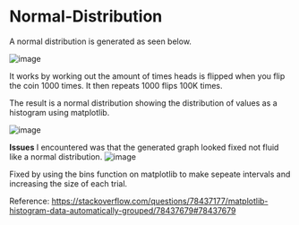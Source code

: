 # Normal-Distribution

A normal distribution is generated as seen below.

![image](https://github.com/yashGaneshgudi/Normal-Distribution/assets/153029336/567c5b22-d9b1-4fde-9c00-1efe9912dfb7)


It works by working out the amount of times heads is flipped when you flip the coin 1000 times.
It then repeats 1000 flips 100K times.

The result is a normal distribution showing the distribution of values as a histogram using matplotlib.

![image](https://github.com/yashGaneshgudi/Normal-Distribution/assets/153029336/1345ab99-f3f8-477a-bbf7-23ab7662b200)

**Issues** I encountered was that the generated graph looked fixed not fluid like a normal distribution.
![image](https://github.com/yashGaneshgudi/Normal-Distribution/assets/153029336/8c1a199c-2842-4963-a3ec-21214529851e)


Fixed by using the bins function on matplotlib to make sepeate intervals and increasing the size of each trial.



Reference:
https://stackoverflow.com/questions/78437177/matplotlib-histogram-data-automatically-grouped/78437679#78437679
